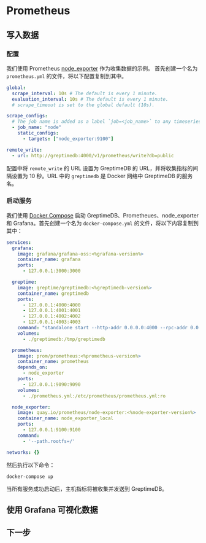 # Prometheus

<!--@include: ./introduction.md-->

## 写入数据

### 配置

我们使用 Prometheus [node_exporter](https://github.com/prometheus/node_exporter) 作为收集数据的示例。
首先创建一个名为 `prometheus.yml` 的文件，将以下配置复制到其中。

```yml
global:
  scrape_interval: 10s # The default is every 1 minute.
  evaluation_interval: 10s # The default is every 1 minute.
  # scrape_timeout is set to the global default (10s).

scrape_configs:
  # The job name is added as a label `job=<job_name>` to any timeseries scraped from this config.
  - job_name: "node"
    static_configs:
      - targets: ["node_exporter:9100"]

remote_write:
  - url: http://greptimedb:4000/v1/prometheus/write?db=public
```

配置中将 `remote_write` 的 URL 设置为 GreptimeDB 的 URL，并将收集指标的间隔设置为 10 秒。URL 中的 `greptimedb` 是 Docker 网络中 GreptimeDB 的服务名。

### 启动服务

我们使用 [Docker Compose](https://docs.docker.com/compose/) 启动 GreptimeDB、Prometheues、node_exporter 和 Grafana。首先创建一个名为 `docker-compose.yml` 的文件，将以下内容复制到其中：

```yaml
services:
  grafana:
    image: grafana/grafana-oss:<%grafana-version%>
    container_name: grafana
    ports:
      - 127.0.0.1:3000:3000

  greptime:
    image: greptime/greptimedb:<%greptimedb-version%>
    container_name: greptimedb
    ports:
      - 127.0.0.1:4000:4000
      - 127.0.0.1:4001:4001
      - 127.0.0.1:4002:4002
      - 127.0.0.1:4003:4003
    command: "standalone start --http-addr 0.0.0.0:4000 --rpc-addr 0.0.0.0:4001 --mysql-addr 0.0.0.0:4002 --postgres-addr 0.0.0.0:4003"
    volumes:
      - ./greptimedb:/tmp/greptimedb

  prometheus:
    image: prom/prometheus:<%prometheus-version%>
    container_name: prometheus
    depends_on:
      - node_exporter
    ports:
      - 127.0.0.1:9090:9090
    volumes:
      - ./prometheus.yml:/etc/prometheus/prometheus.yml:ro

  node_exporter:
    image: quay.io/prometheus/node-exporter:<%node-exporter-version%>
    container_name: node_exporter_local
    ports:
      - 127.0.0.1:9100:9100
    command:
      - '--path.rootfs=/'

networks: {}
```

然后执行以下命令：

```shell
docker-compose up
```
当所有服务成功启动后，主机指标将被收集并发送到 GreptimeDB。

## 使用 Grafana 可视化数据

<!--@include: ./visualize-data-by-grafana.md-->

## 下一步

<!--@include: ./next-steps.md-->
